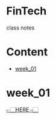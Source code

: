 # FinTech
class notes

# Content
- [week_01](https://github.com/vanikk06/FinTech#week_01)


# week_01
[👉🏻HERE👈🏻](https://github.com/vanikk06/FinTech/tree/master/week_01)
